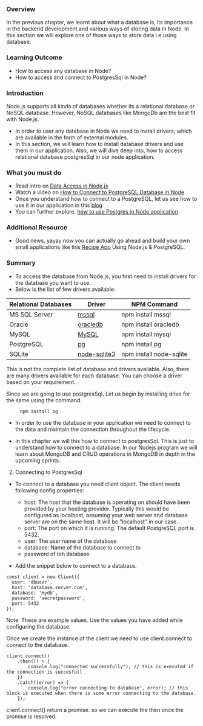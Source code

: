 ### Overview
In the previous chapter, we learnt about what a database is, its importance in the backend development and various ways of storing data in Node. In this section we will explore one of those ways to store data i.e using database. 

### Learning Outcome
- How to access any database in Node?
- How to access and connect to PostgresSql in Node?

### Introduction
Node.js supports all kinds of databases whether its a relational database or NoSQL database. However, NoSQL databases like MongoDb are the best fit with Node.js. 
- In order to user any database in Node we need to install drivers, which are available in the form of external modules.
- In this section, we will learn how to install database drivers and use them in our application. Also, we will dive deep into, how to access relational database postgresSql in our node application.

### What you must do
- Read intro on [Data Access in Node.js](https://www.tutorialsteacher.com/nodejs/data-access-in-nodejs)
- Watch a video on [How to Connect to PostgreSQL Database in Node](https://www.youtube.com/watch?v=s_PlIZs8CPE)
- Once you understand how to connect to a PostgreSQL, let us see how to use it in our application in this [blog](https://blog.logrocket.com/setting-up-a-restful-api-with-node-js-and-postgresql-d96d6fc892d8/) 
- You can further explore, [how to use Postgres in Node application](https://blog.risingstack.com/node-js-database-tutorial/#nodejsandpostgresql)

### Additional Resource 
- Good news, yayay now you can actually go ahead and build your own small applications like this [Recipe App](https://www.youtube.com/watch?v=AFiqctkoVJ4&list=PLillGF-RfqbaEmlPcX5e_ejaK7Y5MydkW) Using Node.js & PostgreSQL. 

### Summary
- To access the database from Node.js, you first need to install drivers for the database you want to use.
- Below is the list of few drivers available:

| Relational Databases | Driver | NPM Command |
| --- | --- | --- |
| MS SQL Server	| [mssql](https://www.npmjs.com/package/mssql) | npm install mssql |
| Oracle	| [oracledb](https://www.npmjs.com/package/oracledb)	| npm install oracledb |
| MySQL	| [MySQL](https://www.npmjs.com/package/mysql)	| npm install mysql |
| PostgreSQL | [pg](https://www.npmjs.com/package/pg) | npm install pg |
| SQLite | [node-sqlite3](https://github.com/mapbox/node-sqlite3)	| npm install node-sqlite |

This is not the complete list of database and drivers available. Also, there are many drivers available for each database. You can choose a driver based on your requirement.

Since we are going to use postgresSql. Let us begin by installing drive for the same using the command.
```
     npm install pg
```

- In order to use the database in your application we need to connect to the data and maintain the connection throughout the lifecycle.

- In this chapter we will this how to connect to postgresSql. This is just to understand how to connect to a database. In our Nodejs program we will learn about MongoDB and CRUD operations in MongoDB in depth in the upcoming sprints.

2. Connecting to PostgresSql
- To connect to a database you need client object. The client needs following config properties: 
    - host: The host that the database is operating on should have been provided by your hosting provider.  Typically this would be configured as localhost, assuming your web server and database server are on the same host. It will be "localhost" in our case.
    - port: The port on which it is running. The default PostgreSQL port is 5432.
    - user: The user name of the database
    - database: Name of the database to connect to
    - password of teh database

- Add the snippet below to connect to a database. 
```
const client = new Client({
  user: 'dbuser',
  host: 'database.server.com',
  database: 'mydb',
  password: 'secretpassword',
  port: 5432 
});
```
Note: These are example values. Use the values you have added while configuring the database.

Once we create the instance of the client we need to use client.connect to connect to the database. 

```
client.connect()
    .then(() > {
        console.log("connected successfully"); // this is executed if the connection is succesfull
    })
    .catch((error) => {
        console.log("error connecting to database", error); // this block is executed when there is some error connecting to the database.
    });
```
client.connect() return a promise. so we can execute the then once the promise is resolved.




